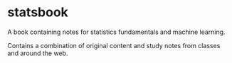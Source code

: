 # statsbook

A book containing notes for statistics fundamentals and machine learning. 

Contains a combination of original content and study notes from classes and around the web.
